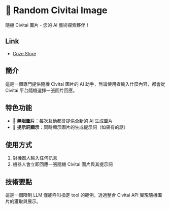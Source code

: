 # 🎲 Random Civitai Image

隨機 Civitai 圖片 - 您的 AI 藝術探索夥伴！

## Link

- [Coze Store](https://www.coze.com/s/Zs8DftJ7H/)

## 簡介

這是一個專門提供隨機 Civitai 圖片的 AI 助手，無論使用者輸入什麼內容，都會從 Civitai 平台隨機選擇一張圖片回應。

## 特色功能

- 🎨 **無限圖片**：每次互動都會提供全新的 AI 生成圖片
- 📝 **提示詞顯示**：同時顯示圖片的生成提示詞（如果有的話）

## 使用方式

1. 對機器人輸入任何訊息
2. 機器人會立即回應一張隨機 Civitai 圖片與其提示詞

## 技術要點

這是一個限制 LLM 僅能呼叫指定 tool 的範例，透過整合 Civitai API 實現隨機圖片的獲取與展示。
